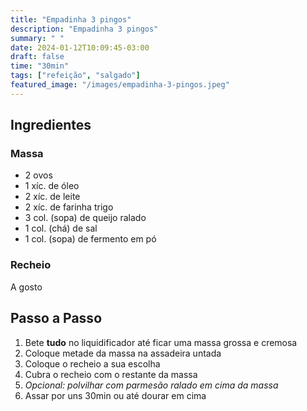 ```yaml
---
title: "Empadinha 3 pingos"
description: "Empadinha 3 pingos"
summary: " "
date: 2024-01-12T10:09:45-03:00
draft: false
time: "30min"
tags: ["refeição", "salgado"]
featured_image: "/images/empadinha-3-pingos.jpeg"
---
```


## Ingredientes

### Massa

- 2 ovos
- 1 xíc. de óleo
- 2 xíc. de leite
- 2 xíc. de farinha trigo
- 3 col. (sopa) de queijo ralado
- 1 col. (chá) de sal
- 1 col. (sopa) de fermento em pó

### Recheio

A gosto

## Passo a Passo

1. Bete **tudo** no liquidificador até ficar uma massa grossa e cremosa
1. Coloque metade da massa na assadeira untada
1. Coloque o recheio a sua escolha
1. Cubra o recheio com o restante da massa
1. _Opcional: polvilhar com parmesão ralado em cima da massa_
1. Assar por uns 30min ou até dourar em cima
